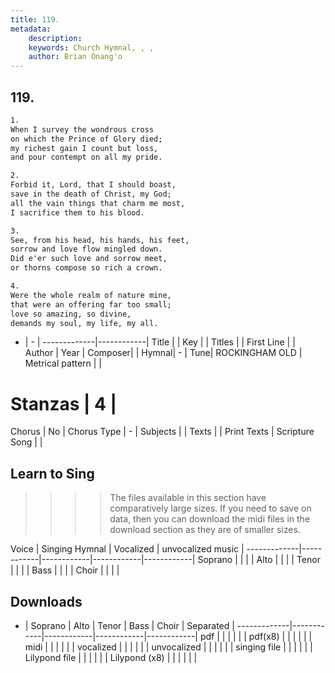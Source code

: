 ```yaml
---
title: 119. 
metadata:
    description: 
    keywords: Church Hymnal, , , 
    author: Brian Onang'o
---
```



## 119. 

```txt
1.
When I survey the wondrous cross
on which the Prince of Glory died;
my richest gain I count but loss,
and pour contempt on all my pride.

2.
Forbid it, Lord, that I should boast,
save in the death of Christ, my God;
all the vain things that charm me most,
I sacrifice them to his blood.

3.
See, from his head, his hands, his feet,
sorrow and love flow mingled down.
Did e'er such love and sorrow meet,
or thorns compose so rich a crown.

4.
Were the whole realm of nature mine,
that were an offering far too small;
love so amazing, so divine,
demands my soul, my life, my all.

```

- |   -  |
-------------|------------|
Title |  |
Key |  |
Titles |  |
First Line |  |
Author | 
Year | 
Composer|  |
Hymnal|  - |
Tune| ROCKINGHAM OLD |
Metrical pattern | |
# Stanzas | 4 |
Chorus | No |
Chorus Type | - |
Subjects |  |
Texts |  |
Print Texts | 
Scripture Song |  |
  
## Learn to Sing

>>>> The files available in this section have comparatively large sizes. If you need to save on data, then you can download the midi files in the download section as they are of smaller sizes.

Voice |  Singing Hymnal | Vocalized | unvocalized music |
-------------|------------|------------|------------|------------|
Soprano | | | |
Alto | | | |
Tenor | | | |
Bass | | | |
Choir | | | |

## Downloads

- |  Soprano | Alto | Tenor | Bass | Choir | Separated |
-------------|------------|------------|------------|------------|
pdf | | | | | |
pdf(x8) | | | | | |
midi | | | | | |
vocalized | | | | | |
unvocalized | | | | | |
singing file | | | | | |
Lilypond file | | | | | |
Lilypond (x8) | | | | | |
  